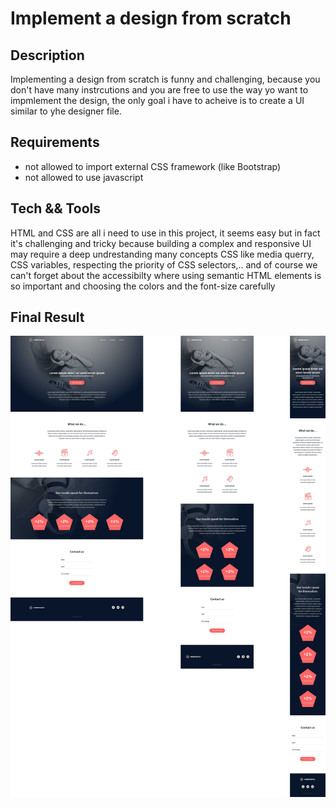 # Implement a design from scratch

## Description

Implementing a design from scratch is funny and challenging, because you don't have many instrcutions and you are free to use the way yo want to impmlement the design, the only goal i have to acheive is to create a UI similar to yhe designer file.

## Requirements

- not allowed to import external CSS framework (like Bootstrap)
- not allowed to use javascript

## Tech && Tools

HTML and CSS are all i need to use in this project, it seems easy but in fact it's challenging and tricky because building a complex and responsive UI may require a deep undrestanding many concepts CSS like media querry, CSS variables, respecting the priority of CSS selectors,.. and of course we can't forget about the accessibilty where using semantic HTML elements is so important and choosing the colors and the font-size carefully

## Final Result

![image info](./smiling.jpg)